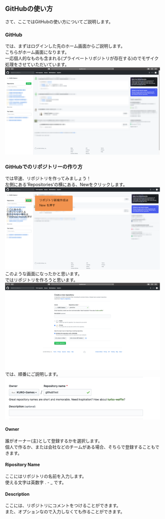 ## GitHubの使い方
さて、ここではGitHubの使い方についてご説明します。
### GitHub
では、まずはログインした先のホーム画面からご説明します。  
こちらがホーム画面になります。  
一応個人的なものも含まれる(プライベートリポジトリが存在する)のでモザイク処理をさせていただいています。  
![GitHubホーム画面](https://github.com/KURO-Games/StudyGit/blob/master/pic/GitHub/Original/02.png)  


### GitHubでのリポジトリーの作り方
では早速、リポジトリを作ってみましょう！  
左側にある’Repositories’の横にある、Newをクリックします。
![GitHub説明画面](https://github.com/KURO-Games/StudyGit/blob/master/pic/GitHub/Original/01.png)
このような画面になったかと思います。  
ではリポジトリを作ろうと思います。  
![GitHub説明画面](https://github.com/KURO-Games/StudyGit/blob/master/pic/GitHub/Original/03.png)  
では、順番にご説明します。  
![GitHub説明3-1](https://github.com/KURO-Games/StudyGit/blob/master/pic/GitHub/ps/03-01.png)
#### Owner
誰がオーナー(主)として登録するかを選択します。  
個人で作るか、または会社などのチームがある場合、そちらで登録することもできます。
#### Ripository Name
ここにはリポジトリの名前を入力します。  
使える文字は英数字 . - _ です。
#### Description
ここには、リポジトリにコメントをつけることができます。  
また、オプションなので入力しなくても作ることができます。



